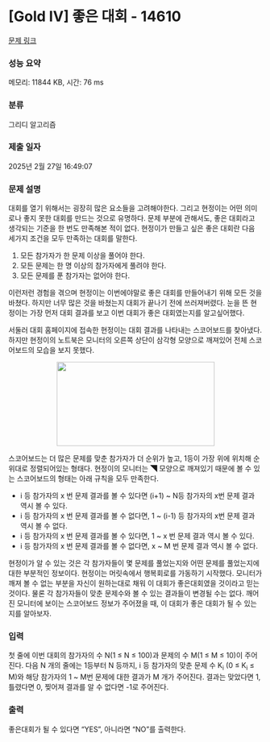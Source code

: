 # [Gold IV] 좋은 대회 - 14610 

[문제 링크](https://www.acmicpc.net/problem/14610) 

### 성능 요약

메모리: 11844 KB, 시간: 76 ms

### 분류

그리디 알고리즘

### 제출 일자

2025년 2월 27일 16:49:07

### 문제 설명

<p>대회를 열기 위해서는 굉장히 많은 요소들을 고려해야한다. 그리고 현정이는 어떤 의미로나 좋지 못한 대회를 만드는 것으로 유명하다. 문제 부분에 관해서도, 좋은 대회라고 생각되는 기준을 한 번도 만족해본 적이 없다. 현정이가 만들고 싶은 좋은 대회란 다음 세가지 조건을 모두 만족하는 대회를 말한다.</p>

<ol>
	<li>모든 참가자가 한 문제 이상을 풀어야 한다.</li>
	<li>모든 문제는 한 명 이상의 참가자에게 풀려야 한다.</li>
	<li>모든 문제를 푼 참가자는 없어야 한다.</li>
</ol>

<p>이런저런 경험을 겪으며 현정이는 이번에야말로 좋은 대회를 만들어내기 위해 모든 것을 바쳤다. 하지만 너무 많은 것을 바쳤는지 대회가 끝나기 전에 쓰러져버렸다. 눈을 뜬 현정이는 가장 먼저 대회 결과를 보고 이번 대회가 좋은 대회였는지를 알고싶어했다.</p>

<p>서둘러 대회 홈페이지에 접속한 현정이는 대회 결과를 나타내는 스코어보드를 찾아냈다. 하지만 현정이의 노트북은 모니터의 오른쪽 상단이 삼각형 모양으로 깨져있어 전체 스코어보드의 모습을 보지 못했다.</p>

<p style="text-align:center"><img alt="" src="https://onlinejudgeimages.s3-ap-northeast-1.amazonaws.com/problem/14610/1.png" style="height:167px; width:313px"></p>

<p>스코어보드는 더 많은 문제를 맞춘 참가자가 더 순위가 높고, 1등이 가장 위에 위치해 순위대로 정렬되어있는 형태다. 현정이의 모니터는 ◥ 모양으로 깨져있기 때문에 볼 수 있는 스코어보드의 형태는 아래 규칙을 모두 만족한다.</p>

<ul>
	<li>i 등 참가자의 x 번 문제 결과를 볼 수 있다면 (i+1) ~ N등 참가자의 x번 문제 결과 역시 볼 수 있다.</li>
	<li>i 등 참가자의 x 번 문제 결과를 볼 수 없다면, 1 ~ (i-1) 등 참가자의 x번 문제 결과 역시 볼 수 없다.</li>
	<li>i 등 참가자의 x 번 문제 결과를 볼 수 있다면, 1 ~ x 번 문제 결과 역시 볼 수 있다. </li>
	<li>i 등 참가자의 x 번 문제 결과를 볼 수 없다면, x ~ M 번 문제 결과 역시 볼 수 없다. </li>
</ul>

<p>현정이가 알 수 있는 것은 각 참가자들이 몇 문제를 풀었는지와 어떤 문제를 풀었는지에 대한 부분적인 정보이다. 현정이는 머릿속에서 행복회로를 가동하기 시작했다. 모니터가 깨져 볼 수 없는 부분을 자신이 원하는대로 채워 이 대회가 좋은대회였을 것이라고 믿는 것이다. 물론 각 참가자들이 맞춘 문제수와 볼 수 있는 결과들이 변경될 수는 없다. 깨어진 모니터에 보이는 스코어보드 정보가 주어졌을 때, 이 대회가 좋은 대회가 될 수 있는지를 알아보자.</p>

### 입력 

 <p>첫 줄에 이번 대회의 참가자의 수 N(1 ≤ N ≤ 100)과 문제의 수 M(1 ≤ M ≤ 10)이 주어진다. 다음 N 개의 줄에는 1등부터 N 등까지, i 등 참가자의 맞춘 문제 수 K<sub>i</sub> (0 ≤ K<sub>i</sub> ≤ M)와 해당 참가자의 1 ~ M번 문제에 대한 결과가 M 개가 주어진다. 결과는 맞았다면 1, 틀렸다면 0, 찢어져 결과를 알 수 없다면 -1로 주어진다.</p>

### 출력 

 <p>좋은대회가 될 수 있다면 “YES”, 아니라면  “NO”를 출력한다.</p>

